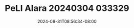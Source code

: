 --- 
title: "PeLI  Alara  20240304  033329"
description: "nonton bokep PeLI  Alara  20240304  033329 yandek   baru"
date: 2024-08-31T08:56:34-08:00
file_code: "9g70zdhhs9ou"
draft: false
cover: "edctlcy0ly32aes2.jpg"
tags: ["PeLI", "Alara", "bokep-indo", "bokep-viral", "bokep-ig"]
length: 583
fld_id: "1483013"
foldername: "Alara update"
categories: ["Alara update"]
views: 0
---
